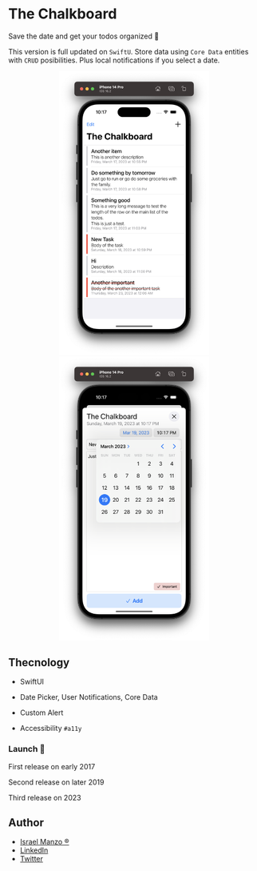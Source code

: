 # The Chalkboard 

Save the date and get your todos organized :iphone:

This version is full updated on ``SwiftU``. Store data using ``Core Data`` entities with ``CRUD`` posibilities. Plus local notifications if you select a date.

<p align="center">
<img src="/img/main.png" width="300"> <img src="/img/add.png" width="300">
</p>

## Thecnology

- SwiftUI

- Date Picker, User Notifications, Core Data

- Custom Alert

- Accessibility ``#a11y``

### Launch :rocket:
First release on early 2017

Second release on later 2019

Third release on 2023

## Author
- [Israel Manzo ®](http://israelmanzo.com)
- [LinkedIn](https://www.linkedin.com/in/israel-manzo/) 
- [Twitter](https://twitter.com/israman30)
